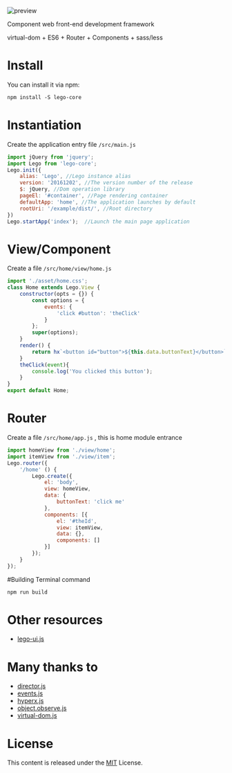 ![preview](https://github.com/jlego/legojs/blob/master/lego-logo.png)

Component web front-end development framework

virtual-dom + ES6 + Router + Components + sass/less

# Install

You can install it via npm:

```html
npm install -S lego-core
```

# Instantiation
Create the application entry file `/src/main.js`
```javascript
import jQuery from 'jquery';
import Lego from 'lego-core';
Lego.init({
    alias: 'Lego', //Lego instance alias
    version: '20161202', //The version number of the release
    $: jQuery, //Dom operation library
    pageEl: '#container', //Page rendering container
    defaultApp: 'home', //The application launches by default
    rootUri: '/example/dist/', //Root directory
})
Lego.startApp('index');  //Launch the main page application
```
# View/Component
Create a file `/src/home/view/home.js` 
```javascript
import './asset/home.css';
class Home extends Lego.View {
    constructor(opts = {}) {
        const options = {
            events: {
                'click #button': 'theClick'
            }
        };
        super(options);
    }
    render() {
        return hx`<button id="button">${this.data.buttonText}</button>`;
    }
    theClick(event){
        console.log('You clicked this button');
    }
}
export default Home;
```

# Router
Create a file `/src/home/app.js` , this is home module entrance
```javascript
import homeView from './view/home';
import itemView from './view/item';
Lego.router({
    '/home' () {
        Lego.create({
        	el: 'body',
            view: homeView,
            data: {
            	buttonText: 'click me'
            },
            components: [{
            	el: '#theId',
	            view: itemView,
	            data: {},
	            components: []
            }]
        });
    }
});
```
#Building
Terminal command
```html
npm run build
```

# Other resources
* [lego-ui.js](https://github.com/jlego/legojs-ui)

# Many thanks to
* [director.js](https://github.com/flatiron/director)
* [events.js](https://github.com/Gozala/events) 
* [hyperx.js](https://github.com/substack/hyperx) 
* [object.observe.js](https://github.com/MaxArt2501/object-observe) 
* [virtual-dom.js](https://github.com/Matt-Esch/virtual-dom) 

# License
This content is released under the [MIT](http://opensource.org/licenses/MIT) License.
